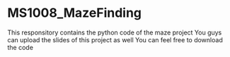 # MS1008_MazeFinding

This responsitory contains the python code of the maze project
You guys can upload the slides of this project as well
You can feel free to download the code
